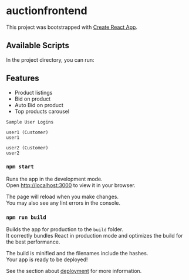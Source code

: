 # auctionfrontend

This project was bootstrapped with [Create React App](https://github.com/facebook/create-react-app).

## Available Scripts

In the project directory, you can run:

## Features


- Product listings
- Bid on product
- Auto Bid on product
- Top products carousel

```
Sample User Logins

user1 (Customer)
user1

user2 (Customer)
user2
```


### `npm start`

Runs the app in the development mode.\
Open [http://localhost:3000](http://localhost:3000) to view it in your browser.

The page will reload when you make changes.\
You may also see any lint errors in the console.

### `npm run build`

Builds the app for production to the `build` folder.\
It correctly bundles React in production mode and optimizes the build for the best performance.

The build is minified and the filenames include the hashes.\
Your app is ready to be deployed!

See the section about [deployment](https://facebook.github.io/create-react-app/docs/deployment) for more information.





